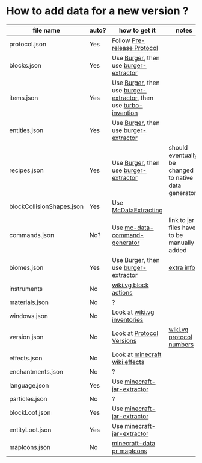 # How to add data for a new version ?

| file name | auto? | how to get it | notes |
| -- | -- | -- | -- |
| protocol.json | Yes | Follow [Pre-release Protocol][3] |
| blocks.json | Yes | Use [Burger][1], then use [burger-extractor][2] |
| items.json | Yes | Use [Burger][1], then use [burger-extractor][2], then use [turbo-invention][6] |
| entities.json | Yes | Use [Burger][1], then use [burger-extractor][2] |
| recipes.json | Yes | Use [Burger][1], then use [burger-extractor][2] | should eventually be changed to native data generators |
| blockCollisionShapes.json | Yes | Use [McDataExtracting][4] |
| commands.json | No? |Use [mc-data-command-generator][5] | link to jar files have to be manually added |
| biomes.json | Yes | Use [Burger][1], then use [burger-extractor][2] | [extra info][13] |
| instruments | No | [wiki.vg block actions][12] |
| materials.json | No | ? |
| windows.json | No | Look at [wiki.vg inventories][7] |
| version.json | No | Look at [Protocol Versions][9] | [wiki.vg protocol numbers][8] |
| effects.json | No | Look at [minecraft wiki effects][12] |
| enchantments.json | No | ? |
| language.json | Yes | Use [minecraft-jar-extractor][10] |
| particles.json | No | ? |
| blockLoot.json | Yes | Use [minecraft-jar-extractor][10] |
| entityLoot.json | Yes | Use [minecraft-jar-extractor][10] |
| mapIcons.json | No | [minecraft-data pr mapIcons][14] |

[1]: https://github.com/Pokechu22/Burger
[2]: https://github.com/PrismarineJS/burger-extractor
[3]: https://wiki.vg/Pre-release_protocol
[4]: https://github.com/PrismarineJS/McDataExtracting
[5]: https://github.com/Miro-Andrin/mc-data-command-generator
[6]: https://github.com/u9g/turbo-invention
[7]: https://wiki.vg/Inventory
[8]: https://wiki.vg/Protocol_version_numbers
[9]: https://github.com/PrismarineJS/minecraft-data/blob/master/data/pc/common/protocolVersions.json
[10]: https://github.com/PrismarineJS/minecraft-jar-extractor
[11]: http://wiki.vg/Block_Actions
[12]: http://minecraft.gamepedia.com/Status_effect
[13]: https://github.com/PrismarineJS/mineflayer/pull/197
[14]: https://github.com/PrismarineJS/minecraft-data/pull/348#issue-545841883

